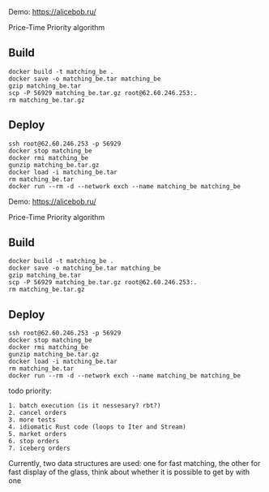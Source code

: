 Demo: https://alicebob.ru/

Price-Time Priority algorithm

## Build ##
```
docker build -t matching_be .
docker save -o matching_be.tar matching_be
gzip matching_be.tar
scp -P 56929 matching_be.tar.gz root@62.60.246.253:.
rm matching_be.tar.gz
```

## Deploy ##
```
ssh root@62.60.246.253 -p 56929
docker stop matching_be
docker rmi matching_be
gunzip matching_be.tar.gz
docker load -i matching_be.tar
rm matching_be.tar
docker run --rm -d --network exch --name matching_be matching_be
```


Demo: https://alicebob.ru/

Price-Time Priority algorithm

## Build ##
```
docker build -t matching_be .
docker save -o matching_be.tar matching_be
gzip matching_be.tar
scp -P 56929 matching_be.tar.gz root@62.60.246.253:.
rm matching_be.tar.gz
```

## Deploy ##
```
ssh root@62.60.246.253 -p 56929
docker stop matching_be
docker rmi matching_be
gunzip matching_be.tar.gz
docker load -i matching_be.tar
rm matching_be.tar
docker run --rm -d --network exch --name matching_be matching_be
```


todo priority: 
```
1. batch execution (is it nessesary? rbt?)
2. cancel orders
3. more tests
4. idiomatic Rust code (loops to Iter and Stream)
5. market orders
6. stop orders
7. iceberg orders
```
Currently, two data structures are used: one for fast matching, the other for fast display of the glass, think about whether it is possible to get by with one
